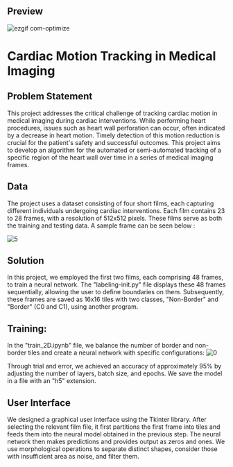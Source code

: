  ## Preview
![ezgif com-optimize](https://github.com/ali-rzb/Heart-Border-Detector/assets/63366614/6e84384d-9f70-4800-86bb-e13e7ec52238)

# Cardiac Motion Tracking in Medical Imaging
## Problem Statement

This project addresses the critical challenge of tracking cardiac motion in medical imaging during cardiac interventions. While performing heart procedures, issues such as heart wall perforation can occur, often indicated by a decrease in heart motion. Timely detection of this motion reduction is crucial for the patient's safety and successful outcomes. This project aims to develop an algorithm for the automated or semi-automated tracking of a specific region of the heart wall over time in a series of medical imaging frames.

## Data

The project uses a dataset consisting of four short films, each capturing different individuals undergoing cardiac interventions. Each film contains 23 to 28 frames, with a resolution of 512x512 pixels. These films serve as both the training and testing data. A sample frame can be seen below : 

![5](https://github.com/ali-rzb/Heart-Border-Detector/assets/63366614/565da269-0627-4cb7-a6eb-c7cb10f4977d)

## Solution
In this project, we employed the first two films, each comprising 48 frames, to train a neural network. The "labeling-init.py" file displays these 48 frames sequentially, allowing the user to define boundaries on them. Subsequently, these frames are saved as 16x16 tiles with two classes, "Non-Border" and "Border" (C0 and C1), using another program.

## Training:
In the "train_2D.ipynb" file, we balance the number of border and non-border tiles and create a neural network with specific configurations:
![0](https://github.com/ali-rzb/Heart-Border-Detector/assets/63366614/62523d17-787c-42ec-8536-d8c5b1849efd)

Through trial and error, we achieved an accuracy of approximately 95% by adjusting the number of layers, batch size, and epochs. We save the model in a file with an "h5" extension.

## User Interface
We designed a graphical user interface using the Tkinter library. After selecting the relevant film file, it first partitions the first frame into tiles and feeds them into the neural model obtained in the previous step. The neural network then makes predictions and provides output as zeros and ones. We use morphological operations to separate distinct shapes, consider those with insufficient area as noise, and filter them.
